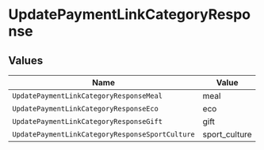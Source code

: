 # UpdatePaymentLinkCategoryResponse


## Values

| Name                                            | Value                                           |
| ----------------------------------------------- | ----------------------------------------------- |
| `UpdatePaymentLinkCategoryResponseMeal`         | meal                                            |
| `UpdatePaymentLinkCategoryResponseEco`          | eco                                             |
| `UpdatePaymentLinkCategoryResponseGift`         | gift                                            |
| `UpdatePaymentLinkCategoryResponseSportCulture` | sport_culture                                   |